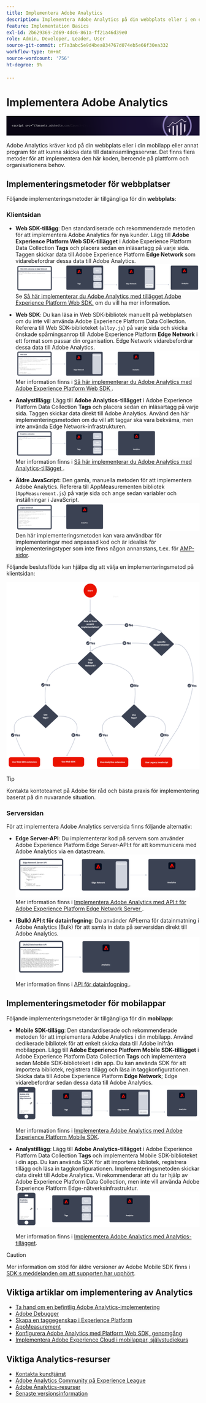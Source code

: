 ```yaml
---
title: Implementera Adobe Analytics
description: Implementera Adobe Analytics på din webbplats eller i en egenskap eller app.
feature: Implementation Basics
exl-id: 2b629369-2d69-4dc6-861a-ff21a46d39e0
role: Admin, Developer, Leader, User
source-git-commit: cf7a3abc5e9d4bea834767d074eb5e66f30ea332
workflow-type: tm+mt
source-wordcount: '756'
ht-degree: 9%

---
```


# Implementera Adobe Analytics

![Banderoll](../../assets/doc_banner_implement.png)

Adobe Analytics kräver kod på din webbplats eller i din mobilapp eller annat program för att kunna skicka data till datainsamlingsservrar. Det finns flera metoder för att implementera den här koden, beroende på plattform och organisationens behov.

## Implementeringsmetoder för webbplatser

Följande implementeringsmetoder är tillgängliga för din **webbplats**:

### Klientsidan

* **Web SDK-tillägg**: Den standardiserade och rekommenderade metoden för att implementera Adobe Analytics för nya kunder. Lägg till **Adobe Experience Platform Web SDK-tillägget** i Adobe Experience Platform Data Collection **Tags** och placera sedan en inläsartagg på varje sida. Taggen skickar data till Adobe Experience Platform **Edge Network** som vidarebefordrar dessa data till Adobe Analytics.
  ![Web SDK-tillägg](./assets/websdk-extension-implementation.png)
Se [Så här implementerar du Adobe Analytics med tillägget Adobe Experience Platform Web SDK.](./aep-edge/overview.md) om du vill ha mer information.

* **Web SDK**: Du kan läsa in Web SDK-bibliotek manuellt på webbplatsen om du inte vill använda Adobe Experience Platform Data Collection. Referera till Web SDK-biblioteket (`alloy.js`) på varje sida och skicka önskade spårningsanrop till Adobe Experience Platform **Edge Network** i ett format som passar din organisation. Edge Network vidarebefordrar dessa data till Adobe Analytics.
  ![Web SDK](./assets/websdk-implementation.png)
Mer information finns i [ Så här implementerar du Adobe Analytics med Adobe Experience Platform Web SDK ](./aep-edge/overview.md) .

* **Analystillägg**: Lägg till **Adobe Analytics-tillägget** i Adobe Experience Platform Data Collection **Tags** och placera sedan en inläsartagg på varje sida. Taggen skickar data direkt till Adobe Analytics. Använd den här implementeringsmetoden om du vill att taggar ska vara bekväma, men inte använda Edge Network-infrastrukturen.
  ![Adobe Analytics-tillägg](./assets/analytics-extension-implementation.png)
Mer information finns i [ Så här implementerar du Adobe Analytics med Analytics-tillägget ](launch/overview.md) .

* **Äldre JavaScript:** Den gamla, manuella metoden för att implementera Adobe Analytics. Referera till AppMeasurementen bibliotek (`AppMeasurement.js`) på varje sida och ange sedan variabler och inställningar i JavaScript.
  ![Så här implementerar du Adobe Analytics med äldre JavaScript](./assets/appmeasurement-implementation.png)
Den här implementeringsmetoden kan vara användbar för implementeringar med anpassad kod och är idealisk för implementeringstyper som inte finns någon annanstans, t.ex. för [AMP-sidor](other/amp.md).

Följande beslutsflöde kan hjälpa dig att välja en implementeringsmetod på klientsidan:

![Ett beslutsträd för att välja en implementeringsmetod, vilket beskrivs i det här avsnittet.](./assets/decision-tree.png)


>[!TIP]
>
>Kontakta kontoteamet på Adobe för råd och bästa praxis för implementering baserat på din nuvarande situation.

### Serversidan

För att implementera Adobe Analytics serversida finns följande alternativ:

* **Edge Server-API**: Du implementerar kod på servern som använder Adobe Experience Platform Edge Server-API:t för att kommunicera med Adobe Analytics via en datastream.
  ![Implementering på serversidan](assets/edge-network-server-api.svg)
Mer information finns i [ Implementera Adobe Analytics med API:t för Adobe Experience Platform Edge Network Server ](/help/implement/aep-edge/server-api/overview.md) .

* **(Bulk) API:t för datainfogning**: Du använder API:erna för datainmatning i Adobe Analytics (Bulk) för att samla in data på serversidan direkt till Adobe Analytics.
  ![API:er för datainfogning](assets/analytics-apis.png)
Mer information finns i [ API för datainfogning ](../import/c-data-insertion-api/c-data-insertion-api.md) .

## Implementeringsmetoder för mobilappar

Följande implementeringsmetoder är tillgängliga för din **mobilapp**:

* **Mobile SDK-tillägg**: Den standardiserade och rekommenderade metoden för att implementera Adobe Analytics i din mobilapp. Använd dedikerade bibliotek för att enkelt skicka data till Adobe inifrån mobilappen. Lägg till **Adobe Experience Platform Mobile SDK-tillägget** i Adobe Experience Platform Data Collection **Tags** och implementera sedan Mobile SDK-biblioteket i din app. Du kan använda SDK för att importera bibliotek, registrera tillägg och läsa in taggkonfigurationen. Skicka data till Adobe Experience Platform **Edge Network**; Edge vidarebefordrar sedan dessa data till Adobe Analytics.
  ![Mobile SDK-tillägg](./assets/mobilesdk-extension.png)

  Mer information finns i [Implementera Adobe Analytics med Adobe Experience Platform Mobile SDK](../implement/aep-edge/mobile-sdk/overview.md).

* **Analystillägg**: Lägg till **Adobe Analytics-tillägget** i Adobe Experience Platform Data Collection **Tags** och implementera Mobile SDK-biblioteket i din app. Du kan använda SDK för att importera bibliotek, registrera tillägg och läsa in taggkonfigurationen. Implementeringsmetoden skickar data direkt till Adobe Analytics. Vi rekommenderar att du tar hjälp av Adobe Experience Platform Data Collection, men inte vill använda Adobe Experience Platform Edge-nätverksinfrastruktur.
  ![Analystillägg](./assets/mobilesdk-analytics-extension.png)

  Mer information finns i [Implementera Adobe Analytics med Analytics-tillägget](../implement/aep-edge/mobile-sdk/overview.md).


>[!CAUTION]
>
>Mer information om stöd för äldre versioner av Adobe Mobile SDK finns i [SDK:s meddelanden om att supporten har upphört](https://developer.adobe.com/client-sdks/resources/sdks-end-of-support/).

## Viktiga artiklar om implementering av Analytics

* [Ta hand om en befintlig Adobe Analytics-implementering](/help/implement/prepare/existing-implementation.md)
* [Adobe Debugger](validate/debugger.md)
* [Skapa en taggegenskap i Experience Platform](launch/create-analytics-property.md)
* [AppMeasurement](appmeasurement-updates.md)
* [Konfigurera Adobe Analytics med Platform Web SDK, genomgång](https://experienceleague.adobe.com/docs/platform-learn/implement-web-sdk/applications-setup/setup-analytics.html?lang=sv-SE)
* [Implementera Adobe Experience Cloud i mobilappar, självstudiekurs](https://experienceleague.adobe.com/docs/platform-learn/implement-mobile-sdk/overview.html?lang=sv-SE)


## Viktiga Analytics-resurser

* [Kontakta kundtjänst](https://experienceleague.adobe.com/sv?support-solution=Analytics&amp;lang=sv#support)
* [Adobe Analytics Community på Experience League](https://experienceleaguecommunities.adobe.com/t5/adobe-analytics/ct-p/adobe-analytics-community)
* [Adobe Analytics-resurser](https://experienceleaguecommunities.adobe.com/t5/adobe-analytics-discussions/adobe-analytics-resources/m-p/276666)
* [Senaste versionsinformation](../release-notes/latest.md)
